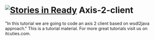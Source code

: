 [![Stories in Ready](https://badge.waffle.io/ahimonas/Axis-2-client.png?label=ready&title=Ready)](https://waffle.io/ahimonas/Axis-2-client)
Axis-2-client
=============

"In this tutorial we are going to code an axis 2 client based on wsdl2java approach." This is a tutorial material. For more great tutorials visit us on itcuties.com.
